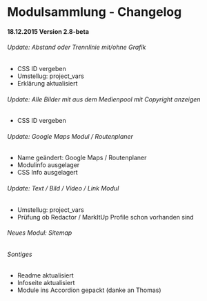 Modulsammlung - Changelog
===

#### 18.12.2015 Version 2.8-beta

###### Update: Abstand oder Trennlinie mit/ohne Grafik
* CSS ID vergeben
* Umstellug: project_vars
* Erklärung aktualisiert

###### Update: Alle Bilder mit aus dem Medienpool mit Copyright anzeigen
* CSS ID vergeben

###### Update: Google Maps Modul / Routenplaner
* Name geändert: Google Maps / Routenplaner
* Modulinfo ausgelager
* CSS Info ausgelagert

###### Update: Text / Bild / Video / Link Modul
  * Umstellug: project_vars
  * Prüfung ob Redactor / MarkItUp Profile schon vorhanden sind

###### Neues Modul: Sitemap

###### Sontiges

* Readme aktualisiert
* Infoseite aktualisiert
* Module ins Accordion gepackt (danke an Thomas)
